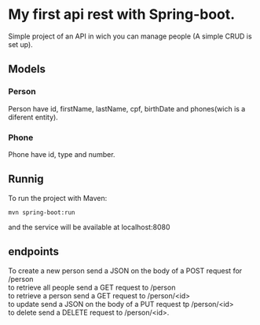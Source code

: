 # My first api rest with Spring-boot.

Simple project of an API in wich you can manage people (A simple CRUD is set up).

## Models

### Person
Person have id, firstName, lastName, cpf, birthDate and phones(wich is a diferent entity).

### Phone
Phone have id, type and number.

## Runnig

To run the project with Maven:
```
mvn spring-boot:run
```
and the service will be available at localhost:8080

## endpoints

To create a new person send a JSON on the body of a POST request for /person\
to retrieve all people send a GET request to /person\
to retrieve a person send a GET request to /person/&lt;id>\
to update send a JSON on the body of a PUT request tp /person/&lt;id>\
to delete send a DELETE request to /person/&lt;id>.
